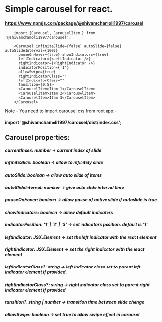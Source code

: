 # Simple carousel for react.
#### https://www.npmjs.com/package/@shivamchamoli1997/carousel

```
    import {Carousel, CarouselItem } from '@shivamchamoli1997/carousel';

    <Carousel infiniteSlide={false} autoSlide={false} autoSlideInterval={1000}
      pauseOnHover={true} showIndicators={true}
      leftIndicator={<LeftIndicator />}
      rightIndicator={<RightIndicator />}
      indicatorPosition={'1'}
      allowSwipe={true}
      rightIndicatorClass=""
      leftIndicatorClass=""
      tansition={0.5}>
      <CarouselItem>Item 1</CarouselItem>
      <CarouselItem>Item 2</CarouselItem>
      <CarouselItem>Item 3</CarouselItem>
    </Carousel>
```

Note - You need to import carousel css from root app:-
#### import '@shivamchamoli1997/carousel/dist/index.css';

## Carousel properties:

##### currentIndex: number -> current index of slide

##### infiniteSlide: boolean -> allow to infinitely slide

##### autoSlide: boolean -> allow auto slide of items

##### autoSlideInterval: number -> give auto slide interval time

##### pauseOnHover: boolean -> allow pause of active slide if autoslide is true

##### showIndicators: boolean -> allow default indicators

##### indicatorPosition: '1' | '2' | '3' -> set indicators position. default is '1'

##### leftIndicator: JSX.Element -> set the left indicator with the react element

##### rightIndicator: JSX.Element -> set the right indicator with the react element

##### leftIndicatorClass?: string -> left indicator class set to parent left indicator element if provided.

##### rightIndicatorClass?: string -> right indicator class set to parent right indicator element if provided

##### tansition?: string | number -> transition time between slide change

##### allowSwipe: boolean -> set true to allow swipe effect in carousel
